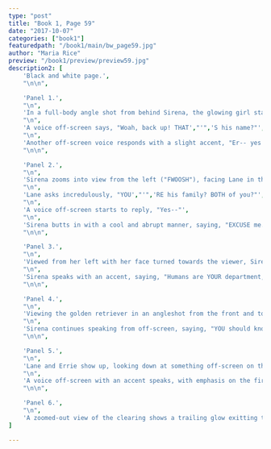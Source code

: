 ```yaml
---
type: "post"
title: "Book 1, Page 59"
date: "2017-10-07"
categories: ["book1"]
featuredpath: "/book1/main/bw_page59.jpg"
author: "Maria Rice"
preview: "/book1/preview/preview59.jpg"
description2: [
    'Black and white page.',
    "\n\n",

    'Panel 1.',
    "\n",
    'In a full-body angle shot from behind Sirena, the glowing girl stands in the grass with her squirrel tail raised. She faces the remains of the door, which now appears as a single horizontal line in the air. The background noise ("SHSSHSHshshshshs") dies down to silence.',
    "\n",
    'A voice off-screen says, "Woah, back up! THAT',"'",'S his name?"',
    "\n",
    'Another off-screen voice responds with a slight accent, "Er-- yes! He',"'",'s our BROTHER!"',
    "\n\n",

    'Panel 2.',
    "\n",
    'Sirena zooms into view from the left ("FWOOSH"), facing Lane in the foreground, whose face is framed by the upper right corner of the panel as she looks down toward the bottom left.',
    "\n",
    'Lane asks incredulously, "YOU',"'",'RE his family? BOTH of you?"',
    "\n",
    'A voice off-screen starts to reply, "Yes--"',
    "\n",
    'Sirena butts in with a cool and abrupt manner, saying, "EXCUSE me."',
    "\n\n",

    'Panel 3.',
    "\n",
    'Viewed from her left with her face turned towards the viewer, Sirena',"'",'s glow starts to fade. She looks down toward the bottom right with a cocked eyebrow and a stern facial expression.',
    "\n",
    'Sirena speaks with an accent, saying, "Humans are YOUR department, Canissandro."',
    "\n\n",

    'Panel 4.',
    "\n",
    'Viewing the golden retriever in an angleshot from the front and to his right, the dog appears on the left side of the panel, still in a sitting position, but his face is turned solemnly towards the left panel border. The tracks left by his tears are still clearly visible, as is the round stone on his chest.',
    "\n",
    'Sirena continues speaking from off-screen, saying, "YOU should know better than ME when to hold your tongue. So if you NEED me..."',
    "\n\n",

    'Panel 5.',
    "\n",
    'Lane and Errie show up, looking down at something off-screen on the left with their faces showing a mixture of suspicion and curiosity. Lane stands at the center of the panel with her arms on her hips and Errie stands to her left on the right side of the panel.',
    "\n",
    'A voice off-screen with an accent speaks, with emphasis on the first pronoun, "I will be searching for others who may be trapped in the vines."',
    "\n\n",

    'Panel 6.',
    "\n",
    'A zoomed-out view of the clearing shows a trailing glow exitting the left side of the panel ("FWIP"), partially covering up the silhouettes of the two teenagers still standing in the clearing. The silhouette of the dog sits to their right. The large fir trees provide the backdrop for the scene.',
]

---
```

